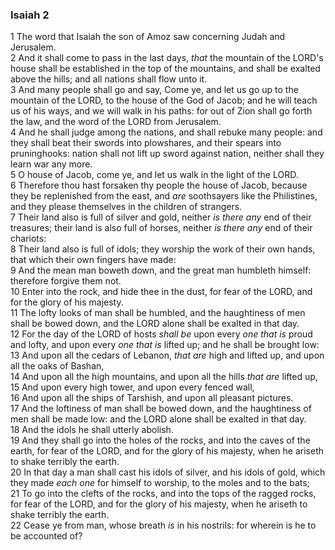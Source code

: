 ### Isaiah 2

1 The word that Isaiah the son of Amoz saw concerning Judah and Jerusalem.  
2 And it shall come to pass in the last days, *that* the mountain of the LORD's house shall be established in the top of the mountains, and shall be exalted above the hills; and all nations shall flow unto it.  
3 And many people shall go and say, Come ye, and let us go up to the mountain of the LORD, to the house of the God of Jacob; and he will teach us of his ways, and we will walk in his paths: for out of Zion shall go forth the law, and the word of the LORD from Jerusalem.  
4 And he shall judge among the nations, and shall rebuke many people: and they shall beat their swords into plowshares, and their spears into pruninghooks: nation shall not lift up sword against nation, neither shall they learn war any more.  
5 O house of Jacob, come ye, and let us walk in the light of the LORD.  
6 Therefore thou hast forsaken thy people the house of Jacob, because they be replenished from the east, and *are* soothsayers like the Philistines, and they please themselves in the children of strangers.  
7 Their land also is full of silver and gold, neither *is there any* end of their treasures; their land is also full of horses, neither *is there any* end of their chariots:  
8 Their land also is full of idols; they worship the work of their own hands, that which their own fingers have made:  
9 And the mean man boweth down, and the great man humbleth himself: therefore forgive them not.  
10 Enter into the rock, and hide thee in the dust, for fear of the LORD, and for the glory of his majesty.  
11 The lofty looks of man shall be humbled, and the haughtiness of men shall be bowed down, and the LORD alone shall be exalted in that day.  
12 For the day of the LORD of hosts *shall be* upon every *one that is* proud and lofty, and upon every *one that is* lifted up; and he shall be brought low:  
13 And upon all the cedars of Lebanon, *that are* high and lifted up, and upon all the oaks of Bashan,  
14 And upon all the high mountains, and upon all the hills *that are* lifted up,  
15 And upon every high tower, and upon every fenced wall,  
16 And upon all the ships of Tarshish, and upon all pleasant pictures.  
17 And the loftiness of man shall be bowed down, and the haughtiness of men shall be made low: and the LORD alone shall be exalted in that day.  
18 And the idols he shall utterly abolish.  
19 And they shall go into the holes of the rocks, and into the caves of the earth, for fear of the LORD, and for the glory of his majesty, when he ariseth to shake terribly the earth.  
20 In that day a man shall cast his idols of silver, and his idols of gold, which they made *each one* for himself to worship, to the moles and to the bats;  
21 To go into the clefts of the rocks, and into the tops of the ragged rocks, for fear of the LORD, and for the glory of his majesty, when he ariseth to shake terribly the earth.  
22 Cease ye from man, whose breath *is* in his nostrils: for wherein is he to be accounted of?  

